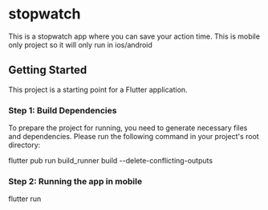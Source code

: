 # stopwatch

This is a stopwatch app where you can save your action time. This is mobile only project so it will only run in ios/android

## Getting Started

This project is a starting point for a Flutter application.

### Step 1: Build Dependencies

To prepare the project for running, you need to generate necessary files and dependencies.
Please run the following command in your project's root directory:

flutter pub run build_runner build --delete-conflicting-outputs

### Step 2: Running the app in mobile
flutter run



